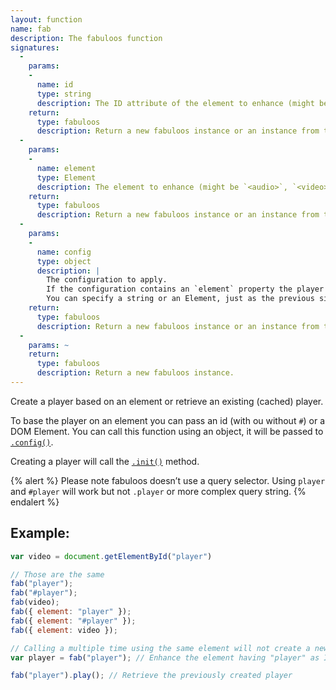 ```yaml
---
layout: function
name: fab
description: The fabuloos function
signatures:
  -
    params:
    -
      name: id
      type: string
      description: The ID attribute of the element to enhance (might be `<audio>`, `<video>` or any element).
    return:
      type: fabuloos
      description: Return a new fabuloos instance or an instance from the instances’ cache.
  -
    params:
    -
      name: element
      type: Element
      description: The element to enhance (might be `<audio>`, `<video>` or any element).
    return:
      type: fabuloos
      description: Return a new fabuloos instance or an instance from the instances’ cache.
  -
    params:
    -
      name: config
      type: object
      description: |
        The configuration to apply.
        If the configuration contains an `element` property the player will be based on this element.
        You can specify a string or an Element, just as the previous signatures.
    return:
      type: fabuloos
      description: Return a new fabuloos instance or an instance from the instances’ cache.
  -
    params: ~
    return:
      type: fabuloos
      description: Return a new fabuloos instance.
---
```


Create a player based on an element or retrieve an existing (cached) player.

To base the player on an element you can pass an id (with ou without `#`) or a DOM Element. You can call this function using an object, it will be passed to [`.config()`](/documentation/api/config.html).

Creating a player will call the [`.init()`](/documentation/api/init.html) method.

{% alert %}
Please note fabuloos doesn’t use a query selector. Using `player` and `#player` will work but not `.player` or more complex query string.
{% endalert %}

## Example:
```js
var video = document.getElementById("player")

// Those are the same
fab("player");
fab("#player");
fab(video);
fab({ element: "player" });
fab({ element: "#player" });
fab({ element: video });

// Calling a multiple time using the same element will not create a new player:
var player = fab("player"); // Enhance the element having "player" as ID

fab("player").play(); // Retrieve the previously created player
```